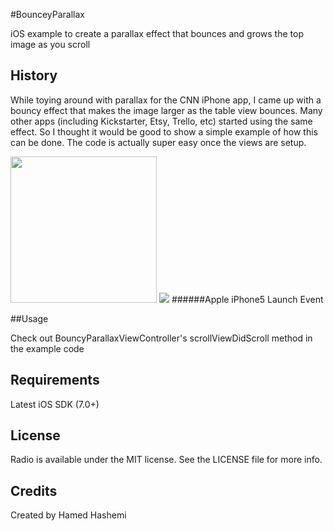 #BounceyParallax

iOS example to create a parallax effect that bounces and grows the top image as you scroll

## History

While toying around with parallax for the CNN iPhone app, I came up with a bouncy effect that makes the image larger as the table view bounces. Many other apps (including Kickstarter, Etsy, Trello, etc) started using the same effect. So I thought it would be good to show a simple example of how this can be done. The code is actually super easy once the views are setup.

<img src="https://raw.github.com/hamedh/BouncyParallax/master/example.gif" width="234"/>

<img src="http://f.cl.ly/items/093E0m0u1r2I2P3O0e20/iPhone5.jpeg"/>
######Apple iPhone5 Launch Event

##Usage

Check out BouncyParallaxViewController's scrollViewDidScroll method in the example code

## Requirements

Latest iOS SDK (7.0+)

## License

Radio is available under the MIT license. See the LICENSE file for more info.

## Credits

Created by Hamed Hashemi